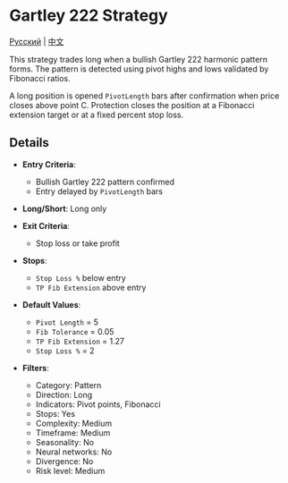 # Gartley 222 Strategy
[Русский](README_ru.md) | [中文](README_cn.md)

This strategy trades long when a bullish Gartley 222 harmonic pattern forms.
The pattern is detected using pivot highs and lows validated by Fibonacci ratios.

A long position is opened `PivotLength` bars after confirmation when price closes above point C.
Protection closes the position at a Fibonacci extension target or at a fixed percent stop loss.

## Details

- **Entry Criteria**:
  - Bullish Gartley 222 pattern confirmed
  - Entry delayed by `PivotLength` bars
- **Long/Short**: Long only
- **Exit Criteria**:
  - Stop loss or take profit
- **Stops**:
  - `Stop Loss %` below entry
  - `TP Fib Extension` above entry
- **Default Values**:
  - `Pivot Length` = 5
  - `Fib Tolerance` = 0.05
  - `TP Fib Extension` = 1.27
  - `Stop Loss %` = 2

- **Filters**:
  - Category: Pattern
  - Direction: Long
  - Indicators: Pivot points, Fibonacci
  - Stops: Yes
  - Complexity: Medium
  - Timeframe: Medium
  - Seasonality: No
  - Neural networks: No
  - Divergence: No
  - Risk level: Medium
